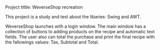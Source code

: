 Project tittle: WeverseShop recreation

 This project is a study and test about the libaries: Swing and AWT. 

WeverseShop launches with a login window.
The main window has a collection of buttons to adding products on the recipe and automatic text fields.
The user also can total the purchase and print the final recipe with the fallowings values: Tax, Subtotal and Total.

 
